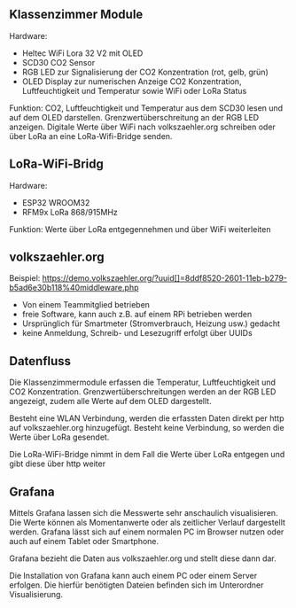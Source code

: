 ## Klassenzimmer Module

Hardware:
  - Heltec WiFi Lora 32 V2 mit OLED
  - SCD30 CO2 Sensor
  - RGB LED zur Signalisierung der CO2 Konzentration (rot, gelb, grün)
  - OLED Display zur numerischen Anzeige CO2 Konzentration,
    Luftfeuchtigkeit und Temperatur sowie WiFi oder LoRa Status

Funktion:
  CO2, Luftfeuchtigkeit und Temperatur aus dem SCD30 lesen und
  auf dem OLED darstellen. Grenzwertüberschreitung an der RGB LED anzeigen.
  Digitale Werte über WiFi nach volkszaehler.org schreiben oder über LoRa
  an eine LoRa-Wifi-Bridge senden.

## LoRa-WiFi-Bridg

Hardware:
  - ESP32 WROOM32
  - RFM9x LoRa 868/915MHz

Funktion:
  Werte über LoRa entgegennehmen und über WiFi weiterleiten

## volkszaehler.org

Beispiel:
  https://demo.volkszaehler.org/?uuid[]=8ddf8520-2601-11eb-b279-b5ad6e30b118%40middleware.php

- Von einem Teammitglied betrieben
- freie Software, kann auch z.B. auf einem RPi betrieben werden
- Ursprünglich für Smartmeter (Stromverbrauch, Heizung usw.) gedacht
- keine Anmeldung, Schreib- und Lesezugriff erfolgt über UUIDs

## Datenfluss

Die Klassenzimmermodule erfassen die Temperatur, Luftfeuchtigkeit und CO2 Konzentration.
Grenzwertüberschreitungen werden an der RGB LED angezeigt, zudem alle Werte auf dem OLED dargestellt.

Besteht eine WLAN Verbindung, werden die erfassten Daten direkt per http auf volkszaehler.org hinzugefügt.
Besteht keine Verbindung, so werden die Werte über LoRa gesendet.

Die LoRa-WiFi-Bridge nimmt in dem Fall die Werte über LoRa entgegen und gibt diese über http weiter

## Grafana

Mittels Grafana lassen sich die Messwerte sehr anschaulich visualisieren. Die Werte können als Momentanwerte
oder als zeitlicher Verlauf dargestellt werden. Grafana lässt sich auf einem normalen PC im Browser nutzen oder
auch auf einem Tablet oder Smartphone.

Grafana bezieht die Daten aus volkszaehler.org und stellt diese dann dar. 

Die Installation von Grafana kann auch einem PC oder einem Server erfolgen. Die hierfür benötigten Dateien befinden
sich im Unterordner Visualisierung.
